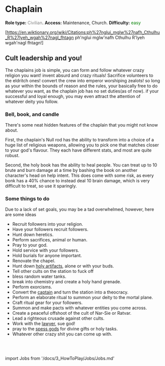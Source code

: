 # Chaplain
**Role type:** <font color="#808080">Civilian</font>. **Access:** Maintenance, Church. **Difficulty:** <font color="Green">easy</font>


[https://en.wiktionary.org/wiki/Citations:ph%27nglui_mglw%27nafh_Cthulhu_R%27lyeh_wgah%27nagl_fhtagn ph'nglui mglw'nafh Cthulhu R'lyeh wgah'nagl fhtagn!]


## Cult leadership and you!

The chaplains job is simple, you can form and follow whatever crazy religion you want! invent absurd and crazy rituals! Sacrifice volunteers to the eldritch ones! convert the crew into emperor worshiping zealots! so long as your within the bounds of reason and the rules, your basically free to do whatever you want, as the chaplain job has no set duties(as of now). if your successful and loyal enough, you may even attract the attention of whatever deity you follow.

### Bell, book, and candle

There's some neat hidden features of the chaplain that you might not know about.

First, the chaplain's Null rod has the ability to transform into a choice of a huge list of religious weapons, allowing you to pick one that matches closer to your god's flavour. They each have different stats, and most are quite robust.

Second, the holy book has the ability to heal people. You can treat up to 10 brute and burn damage at a time by bashing the book on another character's head on help intent. This does come with some risk, as every bonk has a 40% chance to instead deal 10 brain damage, which is very difficult to treat, so use it sparingly.

### Some things to do

Due to a lack of set goals, you may be a tad overwhelmed, however, here are some ideas

* Recruit followers into your religion.
* Have your followers recruit followers.
* Hunt down heretics.
* Perform sacrifices, animal or human.
* Pray to your god.
* Hold service with your followers.
* Hold burials for anyone important.
* Renovate the chapel.
* Hunt down [holy artifacts](\4_Univers\Maps\Asteroid.md), alone or with your buds.
* Tell other cults on the station to fuck off
* bless random water tanks.
* break into chemistry and create a holy hand grenade.
* Perform exorcisms.
* Convert the [captain](\3_HowToPlay\Jobs\Command_roles\Captain.md) and turn the station into a theocracy.
* Perform an elaborate ritual to summon your deity to the mortal plane.
* Craft ritual gear for your followers.
* Summon and make pacts with whatever entities you come across.
* Create a peaceful offshoot of the cult of Nar-Sie or Ratvar.
* Lead a righteous crusade against other cults.
* Work with the [lawyer](\3_HowToPlay\Jobs\Security_roles\Lawyer.md), sue god!
* pray to the [spess gods](\3_HowToPlay\Jobs\Protagonist_roles\Special\Admin.md) for divine gifts or holy tasks.
* Whatever other crazy shit you can come up with.
  <br/>
<br/>
<br/>

import Jobs from '/docs/3_HowToPlay/Jobs/Jobs.md'

<Jobs />

